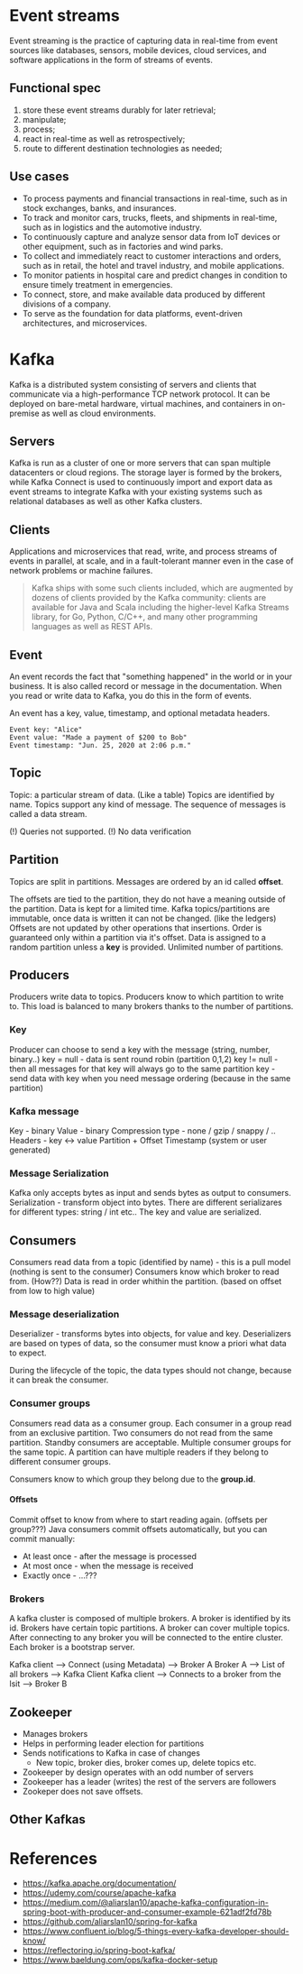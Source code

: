 # Event streams

Event streaming is the practice of capturing data in real-time from event sources like databases, sensors, mobile devices, cloud services, and software applications in the form of streams of events.

## Functional spec

1. store these event streams durably for later retrieval; 
2. manipulate;
3. process;
4. react in real-time as well as retrospectively; 
5. route to different destination technologies as needed; 

## Use cases

* To process payments and financial transactions in real-time, such as in stock exchanges, banks, and insurances.
* To track and monitor cars, trucks, fleets, and shipments in real-time, such as in logistics and the automotive industry.
* To continuously capture and analyze sensor data from IoT devices or other equipment, such as in factories and wind parks.
* To collect and immediately react to customer interactions and orders, such as in retail, the hotel and travel industry, and mobile applications.
* To monitor patients in hospital care and predict changes in condition to ensure timely treatment in emergencies.
* To connect, store, and make available data produced by different divisions of a company.
* To serve as the foundation for data platforms, event-driven architectures, and microservices.

# Kafka

Kafka is a distributed system consisting of servers and clients that communicate via a high-performance TCP network protocol. It can be deployed on bare-metal hardware, virtual machines, and containers in on-premise as well as cloud environments.

## Servers
Kafka is run as a cluster of one or more servers that can span multiple datacenters or cloud regions. 
The storage layer is formed by the brokers, while Kafka Connect is used to continuously import and export data as event streams to integrate Kafka with your existing systems such as relational databases as well as other Kafka clusters. 

## Clients
Applications and microservices that read, write, and process streams of events in parallel, at scale, and in a fault-tolerant manner even in the case of network problems or machine failures. 

> Kafka ships with some such clients included, which are augmented by dozens of clients provided by the Kafka community: clients are available for Java and Scala including the higher-level Kafka Streams library, for Go, Python, C/C++, and many other programming languages as well as REST APIs.

## Event 

An event records the fact that "something happened" in the world or in your business. It is also called record or message in the documentation. When you read or write data to Kafka, you do this in the form of events. 

An event has a key, value, timestamp, and optional metadata headers.

```
Event key: "Alice"
Event value: "Made a payment of $200 to Bob"
Event timestamp: "Jun. 25, 2020 at 2:06 p.m."
```

## Topic

Topic: a particular stream of data. (Like a table)
Topics are identified by name. Topics support any kind of message. 
The sequence of messages is called a data stream.

(!) Queries not supported.
(!) No data verification

## Partition
Topics are split in partitions.
Messages are ordered by an id called **offset**.

The offsets are tied to the partition, they do not have a meaning outside of the partition.
Data is kept for a limited time.
Kafka topics/partitions are immutable, once data is written it can not be changed. (like the ledgers) 
Offsets are not updated by other operations that insertions. 
Order is guaranteed only within a partition via it's offset. 
Data is assigned to a random partition unless a **key** is provided.
Unlimited number of partitions.

## Producers
Producers write data to topics.
Producers know to which partition to write to.
This load is balanced to many brokers thanks to the number of partitions.

### Key
Producer can choose to send a key with the message (string, number, binary..)
key = null - data is sent round robin (partition 0,1,2)
key != null - then all messages for that key will always go to the same partition
key - send data with key when you need message ordering (because in the same partition)

### Kafka message 
Key - binary 
Value - binary
Compression type - none / gzip / snappy / ..
Headers - key <-> value
Partition + Offset 
Timestamp (system or user generated)

### Message Serialization 

Kafka only accepts bytes as input and sends bytes as output to consumers.
Serialization - transform object into bytes. 
There are different serializares for different types: string / int etc..
The key and value are serialized. 

## Consumers

Consumers read data from a topic (identified by name) - this is a pull model (nothing is sent to the consumer)
Consumers know which broker to read from. (How??)
Data is read in order whithin the partition. (based on offset from low to high value)

### Message deserialization

Deserializer - transforms bytes into objects, for value and key. 
Deserializers are based on types of data, so the consumer must know a priori what data to expect.

During the lifecycle of the topic, the data types should not change, because it can break the consumer.

### Consumer groups

Consumers read data as a consumer group.
Each consumer in a group read from an exclusive partition.
Two consumers do not read from the same partition.
Standby consumers are acceptable.
Multiple consumer groups for the same topic. 
A partition can have multiple readers if they belong to different consumer groups.

Consumers know to which group they belong due to the **group.id**.

#### Offsets

Commit offset to know from where to start reading again. (offsets per group???) 
Java consumers commit offsets automatically, but you can commit manually:
- At least once - after the message is processed
- At most once - when the message is received 
- Exactly once - ...???

### Brokers

A kafka cluster is composed of multiple brokers.
A broker is identified by its id.
Brokers have certain topic partitions. A broker can cover multiple topics.
After connecting to any broker you will be connected to the entire cluster.
Each broker is a bootstrap server.

Kafka client --> Connect (using Metadata)           --> Broker A
Broker A     --> List of all brokers                --> Kafka Client
Kafka client --> Connects to a broker from the lsit --> Broker B 

## Zookeeper
- Manages brokers
- Helps in performing leader election for partitions
- Sends notifications to Kafka in case of changes
  - New topic, broker dies, broker comes up, delete topics etc.
- Zookeeper by design operates with an odd number of servers
- Zookeeper has a leader (writes) the rest of the servers are followers
- Zookeper does not save offsets. 

## Other Kafkas

# References

- https://kafka.apache.org/documentation/
- https://udemy.com/course/apache-kafka
- https://medium.com/@aliarslan10/apache-kafka-configuration-in-spring-boot-with-producer-and-consumer-example-621adf2fd78b
- https://github.com/aliarslan10/spring-for-kafka
- https://www.confluent.io/blog/5-things-every-kafka-developer-should-know/
- https://reflectoring.io/spring-boot-kafka/
- https://www.baeldung.com/ops/kafka-docker-setup